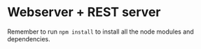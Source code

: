 # Webserver + REST server

Remember to run `npm install` to install all the node modules and dependencies.
